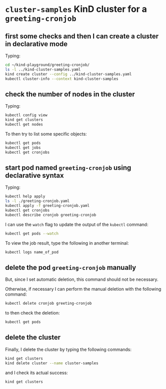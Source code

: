 # `cluster-samples` KinD cluster for a `greeting-cronjob`

## first some checks and then I can create a cluster in declarative mode

Typing:

```bash
cd ~/kind-playground/greeting-cronjob/
ls -l ../kind-cluster-samples.yaml
kind create cluster --config ../kind-cluster-samples.yaml
kubectl cluster-info --context kind-cluster-samples
```

## check the number of nodes in the cluster

Typing:

```bash
kubectl config view
kind get clusters
kubectl get nodes
```

To then try to list some specific objects:

```bash
kubectl get pods
kubectl get jobs
kubectl get cronjobs
```

## start pod named `greeting-cronjob` using declarative syntax

Typing:

```bash
kubectl help apply
ls -l ./greeting-cronjob.yaml
kubectl apply -f greeting-cronjob.yaml
kubectl get cronjobs
kubectl describe cronjob greeting-cronjob
```

I can use the `watch` flag to update the output of the `kubectl` command:

```bash
kubectl get pods --watch
```

To view the job result, type the following in another terminal:

```bash
kubectl logs name_of_pod
```

## delete the pod `greeting-cronjob` manually

But, since I set automatic deletion, this command should not be necessary.

Otherwise, if necessary I can perform the manual deletion with the following command:

```bash
kubectl delete cronjob greeting-cronjob
```

to then check the deletion:

```bash
kubectl get pods
```

## delete the cluster

Finally, I delete the cluster by typing the following commands:

```bash
kind get clusters
kind delete cluster --name cluster-samples
```

and I check its actual success:

```bash
kind get clusters
```
